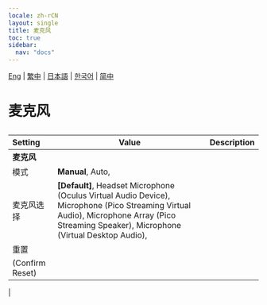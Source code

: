 ```yaml
---
locale: zh-rCN
layout: single
title: 麦克风
toc: true
sidebar:
  nav: "docs"
---
```

[Eng](/dancexr/menu/2025.4/chat/microphone) | [繁中](/tw/dancexr/menu/2025.4/chat/microphone) | [日本語](/jp/dancexr/menu/2025.4/chat/microphone) | [한국어](/kr/dancexr/menu/2025.4/chat/microphone) | [简中](/zh/dancexr/menu/2025.4/chat/microphone)

# 麦克风

## 

| Setting | Value | Description |
| :--- | --- | :--- |
|**麦克风** | | 
| 模式 |  **Manual**,  Auto,  |  |
| 麦克风选择 |  **[Default]**,  Headset Microphone (Oculus Virtual Audio Device),  Microphone (Pico Streaming Virtual Audio),  Microphone Array (Pico Streaming Speaker),  Microphone (Virtual Desktop Audio),  |  |
| 重置 || 
| (Confirm Reset) || 
|
